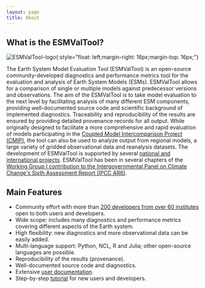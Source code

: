 ```yaml
---
layout: page
title: About
---
```


## What is the ESMValTool?

![ESMValTool-logo](/assets/img/EVA-logo.png){:style="float: left;margin-right: 16px;margin-top: 16px;"}

The Earth System Model Evaluation Tool (ESMValTool) is an open-source community-developed diagnostics
and performance metrics tool for the evaluation and analysis of Earth System Models (ESMs). ESMValTool
allows for a comparison of single or multiple models against predecessor versions and
observations. The aim of the ESMValTool is to take model evaluation to the next level by
facilitating analysis of many different ESM components, providing well-documented source code and
scientific background of implemented diagnostics. Traceability and reproducibility of the results are
ensured by providing detailed provenance records for all output. While originally designed to facilitate
a more comprehensive and rapid evaluation of models participating in the
[Coupled Model Intercomparison Project (CMIP)](https://www.wcrp-climate.org/wgcm-cmip),
the tool can also be used to analyze output from regional models, a large variety of gridded observational data
and reanalysis datasets. The development of ESMValTool is supported by several
[national and international projects](https://www.esmvaltool.org/acknowledgements).
ESMValTool has been in several chapters of the
[Working Group I contribution to the Intergovernmental Panel on Climate Change's Sixth Assessment Report (IPCC AR6)](https://www.ipcc.ch/report/sixth-assessment-report-working-group-i/).

## Main Features

* Community effort with more than [200 developers from over 60 institutes](https://www.esmvaltool.org/team)
  open to both users and developers.
* Wide scope: includes many diagnostics and performance metrics covering different aspects of the
  Earth system.
* High flexibility: new diagnostics and more observational data can be easily added.
* Multi-language support: Python, NCL, R and Julia; other open-source languages are possible.
* Reproducibility of the results (provenance).
* Well-documented source code and diagnostics.
* Extensive [user documentation](https://docs.esmvaltool.org/).
* Step-by-step [tutorial](https://tutorial.esmvaltool.org/) for new users and developers.
